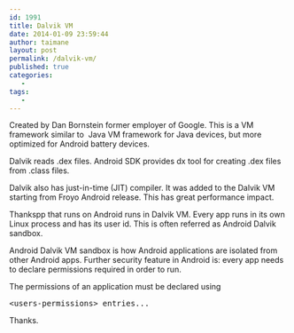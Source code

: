 ```yaml
---
id: 1991
title: Dalvik VM
date: 2014-01-09 23:59:44
author: taimane
layout: post
permalink: /dalvik-vm/
published: true
categories:
   -
tags:
   -
---
```

Created by Dan Bornstein former employer of Google. This is a VM framework similar to  Java VM framework for Java devices, but more optimized for Android battery devices.



Dalvik reads .dex files. Android SDK provides dx tool for creating .dex files from .class files.



Dalvik also has just-in-time (JIT) compiler. It was added to the Dalvik VM starting from Froyo Android release. This has great performance impact.



Thankspp that runs on Android runs in Dalvik VM. Every app runs in its own Linux process and has its user id. This is often referred as Android Dalvik sandbox.



Android Dalvik VM sandbox is how Android applications are isolated from other Android apps. Further security feature in Android is: every app needs to declare permissions required in order to run.



The permissions of an application must be declared using

<pre>&lt;users-permissions&gt; entries...</pre>

Thanks.  

